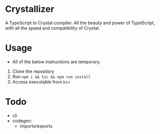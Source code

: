 # Crystallizer
A TypeScript to Crystal compiler. All the beauty and power of TypeScript, with all the speed and compatibility of Crystal.

# Usage
* All of the below instructions are temporary.

1. Clone the repository
2. Run `npm i && tsc && npm run install`
3. Access executable from `bin`

# Todo

- cli
- codegen:
  - imports/exports
